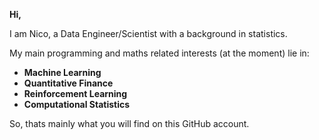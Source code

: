**Hi,** 

I am Nico, a Data Engineer/Scientist with a background in statistics. 

My main programming and maths related interests (at the moment) lie in:
- **Machine Learning**
- **Quantitative Finance**
- **Reinforcement Learning**
- **Computational Statistics**

 So, thats mainly what you will find on this GitHub account. 
